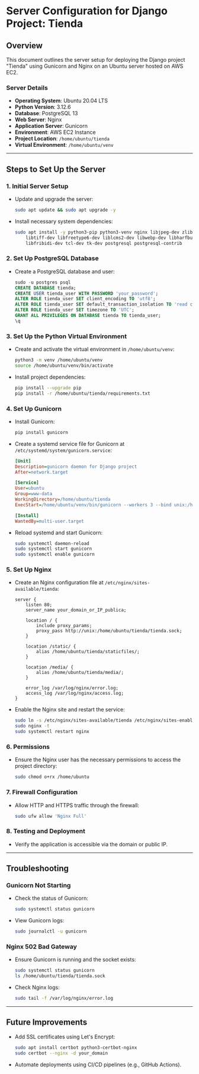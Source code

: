 # Server Configuration for Django Project: Tienda

## Overview
This document outlines the server setup for deploying the Django project "Tienda" using Gunicorn and Nginx on an Ubuntu server hosted on AWS EC2.

### Server Details
- **Operating System**: Ubuntu 20.04 LTS
- **Python Version**: 3.12.6
- **Database**: PostgreSQL 13
- **Web Server**: Nginx
- **Application Server**: Gunicorn
- **Environment**: AWS EC2 Instance
- **Project Location**: `/home/ubuntu/tienda`
- **Virtual Environment**: `/home/ubuntu/venv`

---

## Steps to Set Up the Server

### 1. **Initial Server Setup**
- Update and upgrade the server:

    ```bash
    sudo apt update && sudo apt upgrade -y
    ```

- Install necessary system dependencies:

    ```bash
    sudo apt install -y python3-pip python3-venv nginx libjpeg-dev zlib1g-dev \
        libtiff-dev libfreetype6-dev liblcms2-dev libwebp-dev libharfbuzz-dev \
        libfribidi-dev tcl-dev tk-dev postgresql postgresql-contrib
    ```

### 2. **Set Up PostgreSQL Database**
- Create a PostgreSQL database and user:

    ```sql
    sudo -u postgres psql
    CREATE DATABASE tienda;
    CREATE USER tienda_user WITH PASSWORD 'your_password';
    ALTER ROLE tienda_user SET client_encoding TO 'utf8';
    ALTER ROLE tienda_user SET default_transaction_isolation TO 'read committed';
    ALTER ROLE tienda_user SET timezone TO 'UTC';
    GRANT ALL PRIVILEGES ON DATABASE tienda TO tienda_user;
    \q
    ```

### 3. **Set Up the Python Virtual Environment**
- Create and activate the virtual environment in `/home/ubuntu/venv`:

    ```bash
    python3 -m venv /home/ubuntu/venv
    source /home/ubuntu/venv/bin/activate
    ```

- Install project dependencies:

    ```bash
    pip install --upgrade pip
    pip install -r /home/ubuntu/tienda/requirements.txt
    ```

### 4. **Set Up Gunicorn**
- Install Gunicorn:

    ```bash
    pip install gunicorn
    ```

- Create a systemd service file for Gunicorn at `/etc/systemd/system/gunicorn.service`:

    ```ini
    [Unit]
    Description=gunicorn daemon for Django project
    After=network.target

    [Service]
    User=ubuntu
    Group=www-data
    WorkingDirectory=/home/ubuntu/tienda
    ExecStart=/home/ubuntu/venv/bin/gunicorn --workers 3 --bind unix:/home/ubuntu/tienda/tienda.sock tienda.wsgi:application

    [Install]
    WantedBy=multi-user.target
    ```

- Reload systemd and start Gunicorn:

    ```bash
    sudo systemctl daemon-reload
    sudo systemctl start gunicorn
    sudo systemctl enable gunicorn
    ```

### 5. **Set Up Nginx**
- Create an Nginx configuration file at `/etc/nginx/sites-available/tienda`:

    ```nginx
    server {
        listen 80;
        server_name your_domain_or_IP_publica;

        location / {
            include proxy_params;
            proxy_pass http://unix:/home/ubuntu/tienda/tienda.sock;
        }

        location /static/ {
            alias /home/ubuntu/tienda/staticfiles/;
        }

        location /media/ {
            alias /home/ubuntu/tienda/media/;
        }

        error_log /var/log/nginx/error.log;
        access_log /var/log/nginx/access.log;
    }
    ```

- Enable the Nginx site and restart the service:

    ```bash
    sudo ln -s /etc/nginx/sites-available/tienda /etc/nginx/sites-enabled/
    sudo nginx -t
    sudo systemctl restart nginx
    ```

### 6. **Permissions**
- Ensure the Nginx user has the necessary permissions to access the project directory:

    ```bash
    sudo chmod o+rx /home/ubuntu
    ```

### 7. **Firewall Configuration**
- Allow HTTP and HTTPS traffic through the firewall:

    ```bash
    sudo ufw allow 'Nginx Full'
    ```

### 8. **Testing and Deployment**
- Verify the application is accessible via the domain or public IP.

---

## Troubleshooting

### Gunicorn Not Starting
- Check the status of Gunicorn:

    ```bash
    sudo systemctl status gunicorn
    ```

- View Gunicorn logs:

    ```bash
    sudo journalctl -u gunicorn
    ```

### Nginx 502 Bad Gateway
- Ensure Gunicorn is running and the socket exists:

    ```bash
    sudo systemctl status gunicorn
    ls /home/ubuntu/tienda/tienda.sock
    ```

- Check Nginx logs:

    ```bash
    sudo tail -f /var/log/nginx/error.log
    ```

---

## Future Improvements
- Add SSL certificates using Let's Encrypt:

    ```bash
    sudo apt install certbot python3-certbot-nginx
    sudo certbot --nginx -d your_domain
    ```

- Automate deployments using CI/CD pipelines (e.g., GitHub Actions).

